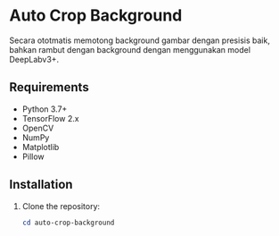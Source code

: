 # Auto Crop Background

Secara ototmatis memotong background gambar dengan presisis baik, bahkan rambut dengan background dengan menggunakan model DeepLabv3+.

## Requirements

- Python 3.7+
- TensorFlow 2.x
- OpenCV
- NumPy
- Matplotlib
- Pillow

## Installation

1. Clone the repository:
   ```PowerShell
   cd auto-crop-background

